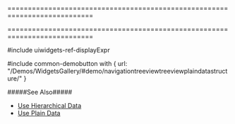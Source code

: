 ===========================================================================
<!--handmade--><!--/handmade-->
<!--merge--><!--/merge-->
===========================================================================

<!--fullDescription-->
#include uiwidgets-ref-displayExpr

#include common-demobutton with {
    url: "/Demos/WidgetsGallery/#demo/navigationtreeviewtreeviewplaindatastructure/"
}

#####See Also#####
- [Use Hierarchical Data](/Documentation/Guide/Widgets/TreeView/Use_Hierarchical_Data/)
- [Use Plain Data](/Documentation/Guide/Widgets/TreeView/Use_Plain_Data/)
<!--/fullDescription-->